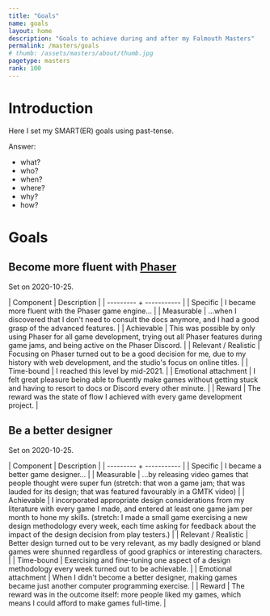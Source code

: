 ```yaml
---
title: "Goals"
name: goals
layout: home
description: "Goals to achieve during and after my Falmouth Masters"
permalink: /masters/goals
# thumb: /assets/masters/about/thumb.jpg
pagetype: masters
rank: 100
---
```


# Introduction

Here I set my SMART(ER) goals using past-tense.

Answer: 

- what?
- who?
- when?
- where?
- why?
- how?

# Goals

## Become more fluent with [Phaser](http://phaser.io/)

Set on 2020-10-25.

| Component | Description |
| --------- + ----------- |
| Specific | I became more fluent with the Phaser game engine... |
| Measurable | ...when I discovered that I don't need to consult the docs anymore, and I had a good grasp of the advanced features. |
| Achievable | This was possible by only using Phaser for all game development, trying out all Phaser features during game jams, and being active on the Phaser Discord. |
| Relevant / Realistic | Focusing on Phaser turned out to be a good decision for me, due to my history with web development, and the studio's focus on online titles. |
| Time-bound | I reached this level by mid-2021. |
| Emotional attachment | I felt great pleasure being able to fluently make games without getting stuck and having to resort to docs or Discord every other minute. |
| Reward | The reward was the state of flow I achieved with every game development project. |

## Be a better designer

Set on 2020-10-25.

| Component | Description |
| --------- + ----------- |
| Specific | I became a better game designer... |
| Measurable | ...by releasing video games that people thought were super fun (stretch: that won a game jam; that was lauded for its design; that was featured favourably in a GMTK video) |
| Achievable | I incorporated appropriate design considerations from my literature with every game I made, and entered at least <span class="highlight">one game jam per month</span> to hone my skills. (stretch: I made a small game exercising a new design methodology <span class="highlight">every week</span>, each time asking for feedback about the impact of the design decision from play testers.) |
| Relevant / Realistic | Better design turned out to be very relevant, as my badly designed or bland games were shunned regardless of good graphics or interesting characters. |
| Time-bound | Exercising and fine-tuning one aspect of a design methodology every week turned out to be achievable. |
| Emotional attachment | When I didn't become a better designer, making games became just another computer programming exercise. |
| Reward | The reward was in the outcome itself: more people liked my games, which means I could afford to make games full-time. |


<!--
## Template

Set on 2020-xx-xx.

| Component | Description |
| --------- + ----------- |
| Specific | x |
| Measurable | x |
| Achievable | x |
| Relevant / Realistic | x |
| Time-bound | x |
| Emotional attachment | x |
| Reward | x |
-->